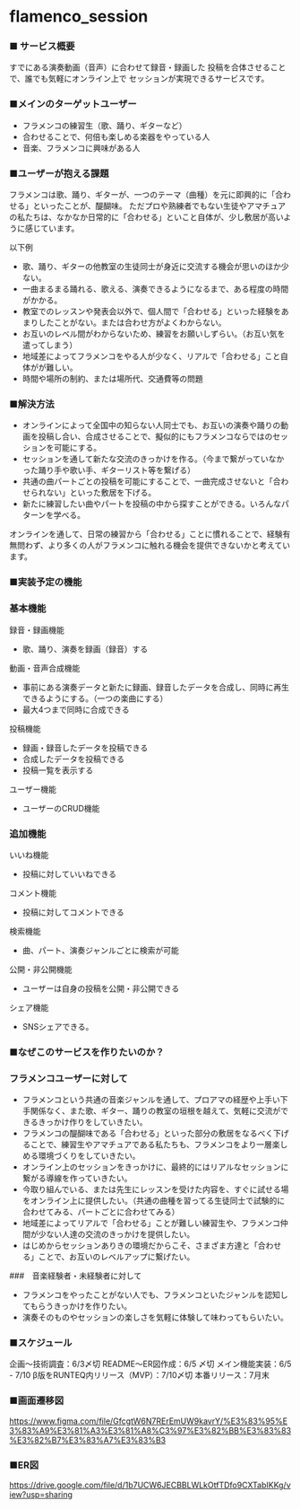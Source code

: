 # flamenco_session

### ■ サービス概要
すでにある演奏動画（音声）に合わせて録音・録画した
投稿を合体させることで、誰でも気軽にオンライン上で
セッションが実現できるサービスです。

### ■メインのターゲットユーザー
- フラメンコの練習生（歌、踊り、ギターなど）
- 合わせることで、何倍も楽しめる楽器をやっている人
- 音楽、フラメンコに興味がある人


### ■ユーザーが抱える課題
フラメンコは歌、踊り、ギターが、一つのテーマ（曲種）を元に即興的に「合わせる」といったことが、醍醐味。
ただプロや熟練者でもない生徒やアマチュアの私たちは、なかなか日常的に「合わせる」といこと自体が、少し敷居が高いように感じています。

以下例
- 歌、踊り、ギターの他教室の生徒同士が身近に交流する機会が思いのほか少ない。
- 一曲まるまる踊れる、歌える、演奏できるようになるまで、ある程度の時間がかかる。
- 教室でのレッスンや発表会以外で、個人間で「合わせる」といった経験をあまりしたことがない。または合わせ方がよくわからない。
- お互いのレベル間がわからないため、練習をお願いしずらい。（お互い気を遣ってしまう）
- 地域差によってフラメンコをやる人が少なく、リアルで「合わせる」こと自体がが難しい。
- 時間や場所の制約、または場所代、交通費等の問題



### ■解決方法
- オンラインによって全国中の知らない人同士でも、お互いの演奏や踊りの動画を投稿し合い、合成させることで、擬似的にもフラメンコならではのセッションを可能にする。
- セッションを通して新たな交流のきっかけを作る。（今まで繋がっていなかった踊り手や歌い手、ギターリスト等を繋げる）
- 共通の曲パートごとの投稿を可能にすることで、一曲完成させないと「合わせられない」といった敷居を下げる。
- 新たに練習したい曲やパートを投稿の中から探すことができる。いろんなパターンを学べる。

オンラインを通して、日常の練習から「合わせる」ことに慣れることで、経験有無問わず、より多くの人がフラメンコに触れる機会を提供できないかと考えています。

### ■実装予定の機能
### 基本機能
録音・録画機能
- 歌、踊り、演奏を録画（録音）する

動画・音声合成機能
- 事前にある演奏データと新たに録画、録音したデータを合成し、同時に再生できるようにする。（一つの楽曲にする）
- 最大4つまで同時に合成できる

投稿機能
- 録画・録音したデータを投稿できる
- 合成したデータを投稿できる
- 投稿一覧を表示する

ユーザー機能
- ユーザーのCRUD機能


### 追加機能
いいね機能
- 投稿に対していいねできる

コメント機能
- 投稿に対してコメントできる

検索機能
- 曲、パート、演奏ジャンルごとに検索が可能

公開・非公開機能
- ユーザーは自身の投稿を公開・非公開できる

シェア機能
- SNSシェアできる。


### ■なぜこのサービスを作りたいのか？
### フラメンコユーザーに対して
- フラメンコという共通の音楽ジャンルを通して、プロアマの経歴や上手い下手関係なく、また歌、ギター、踊りの教室の垣根を越えて、気軽に交流ができるきっかけ作りをしていきたい。
- フラメンコの醍醐味である「合わせる」といった部分の敷居をなるべく下げることで、練習生やアマチュアである私たちも、フラメンコをより一層楽しめる環境づくりをしていきたい。
- オンライン上のセッションをきっかけに、最終的にはリアルなセッションに繋がる導線を作っていきたい。
- 今取り組んでいる、または先生にレッスンを受けた内容を、すぐに試せる場をオンライン上に提供したい。（共通の曲種を習ってる生徒同士で試験的に合わせてみる、パートごとに合わせてみる）
- 地域差によってリアルで「合わせる」ことが難しい練習生や、フラメンコ仲間が少ない人達の交流のきっかけを提供したい。
- はじめからセッションありきの環境だからこそ、さまざま方達と「合わせる」ことで、お互いのレベルアップに繋げたい。

###　音楽経験者・未経験者に対して
- フラメンコをやったことがない人でも、フラメンコといたジャンルを認知してもらうきっかけを作りたい。
- 演奏そのものやセッションの楽しさを気軽に体験して味わってもらいたい。


### ■スケジュール
企画〜技術調査：6/3〆切
README〜ER図作成：6/5 〆切
メイン機能実装：6/5 - 7/10
β版をRUNTEQ内リリース（MVP）：7/10〆切
本番リリース：7月末


### ■画面遷移図
https://www.figma.com/file/GfcgtW6N7RErEmUW9kavrY/%E3%83%95%E3%83%A9%E3%81%A3%E3%81%A8%C3%97%E3%82%BB%E3%83%83%E3%82%B7%E3%83%A7%E3%83%B3

### ■ER図
https://drive.google.com/file/d/1b7UCW6JECBBLWLkOtfTDfo9CXTabIKKg/view?usp=sharing